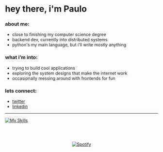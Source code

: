 # hey there, i'm Paulo

<div>
 <h3> about me: </h3>
 <ul>
   <li> close to finishing my computer science degree
   <li> backend dev, currently into distributed systems
   <li> python's my main language, but i'll write mostly anything
 </ul>

  <h3> what i’m into: </h3>
 <ul>
   <li>trying to build cool applications</li>
   <li>exploring the system designs that make the internet work</li>
   <li>occasionally messing around with frontends for fun</li>
 </ul>

   <h3> lets connect: </h3>
 <ul>
  <li><a href="https://twitter.com/klp_paulo">twitter</a>
  <li><a href="https://www.linkedin.com/in/paulo-ricardo-sv1/">linkedin</a>
 </ul>

<hr>
</div>

[![My Skills](https://skillicons.dev/icons?i=py,java,cs,postgres,mongodb,docker)](https://skillicons.dev)

<br>
<br>

<div align="center">

 [![Spotify](https://spotify-github-profile.kittinanx.com/api/view?uid=22jkswje7ejm4lyse4l2mzemy&cover_image=true&theme=natemoo-re&show_offline=false&background_color=121212&interchange=false&bar_color=53b14f&bar_color_cover=false)](https://github.com/kittinan/spotify-github-profile)
</div>





